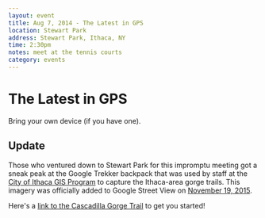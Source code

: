 ```yaml
---
layout: event
title: Aug 7, 2014 - The Latest in GPS
location: Stewart Park
address: Stewart Park, Ithaca, NY
time: 2:30pm
notes: meet at the tennis courts
category: events
---
```


# The Latest in GPS

Bring your own device (if you have one).

## Update

Those who ventured down to Stewart Park for this impromptu meeting got a sneak peak at the Google Trekker backpack that was used by staff at the [City of Ithaca GIS Program](http://www.cityofithaca.org/333/GIS-Program) to capture the Ithaca-area gorge trails.  This imagery was officially added to Google Street View on [November 19, 2015](http://synergis-ny.github.io/events/2014/11/19/city-of-ithaca-gis-day/).

Here's a [link to the Cascadilla Gorge Trail](https://www.google.com/maps/@42.443094,-76.492982,3a,75y,89.11h,75.78t/data=!3m5!1e1!3m3!1so69c3kCpsGXANZ0dM9V_3g!2e0!3e5) to get you started!
